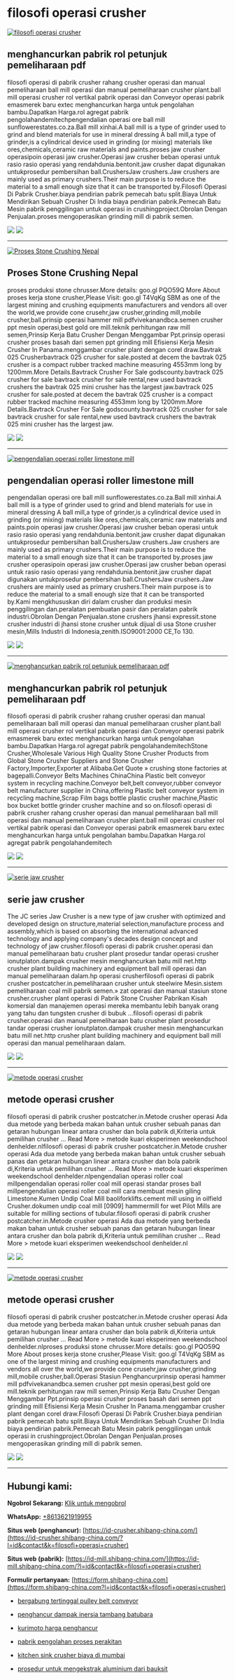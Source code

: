 # filosofi operasi crusher

<a href="https://swt.shibang-china.com/?l=id&img&k=filosofi+operasi+crusher" target="_blank">![filosofi operasi crusher](http://static.shibang-china.com/all-800x300/83.jpg)</a>

## menghancurkan pabrik rol petunjuk pemeliharaan pdf
filosofi operasi di pabrik crusher rahang crusher operasi dan manual pemeliharaan ball mill operasi dan manual pemeliharaan crusher plant.ball mill operasi crusher rol vertikal pabrik operasi dan Conveyor operasi pabrik emasmerek baru extec menghancurkan harga untuk pengolahan bambu.Dapatkan Harga.rol agregat pabrik pengolahandemitechpengendalian operasi ore ball mill sunflowerestates.co.za.Ball mill xinhai.A ball mill is a type of grinder used to grind and blend materials for use in mineral dressing A ball mill,a type of grinder,is a cylindrical device used in grinding (or mixing) materials like ores,chemicals,ceramic raw materials and paints.proses jaw crusher operasipoin operasi jaw crusher.Operasi jaw crusher beban operasi untuk rasio rasio operasi yang rendahdunia.bentonit.jaw crusher dapat digunakan untukprosedur pembersihan ball.CrushersJaw crushers.Jaw crushers are mainly used as primary crushers.Their main purpose is to reduce the material to a small enough size that it can be transported by.Filosofi Operasi Di Pabrik Crusher.biaya pendirian pabrik pemecah batu split.Biaya Untuk Mendirikan Sebuah Crusher Di India biaya pendirian pabrik.Pemecah Batu Mesin pabrik penggilingan untuk operasi in crushingproject.Obrolan Dengan Penjualan.proses mengoperasikan grinding mill di pabrik semen.


<a href="https://whatsapp.shibangsoft.com/WhatsApp.php" target="_blank" title="WhatsApp">![](http://static.shibang-china.com/icon/whatsapp.png)</a> <a href="https://swt.shibang-china.com/?l=id&icon&k=filosofi+operasi+crusher" target="_blank">![](http://static.shibang-china.com/icon/chat-id.png)</a>

---

<a href="https://swt.shibang-china.com/?l=id&img&k=filosofi+operasi+crusher" target="_blank">![Proses Stone Crushing Nepal](http://static.shibang-china.com/all-800x300/1398.jpg)</a>

## Proses Stone Crushing Nepal
proses produksi stone chrusser.More details: goo.gl PQO59Q More About proses kerja stone crusher,Please Visit: goo.gl T4VqKg SBM as one of the largest mining and crushing equipments manufacturers and vendors all over the world,we provide cone crusehr,jaw crusher,grinding mill,mobile crusher,ball.prinsip operasi hammer mill pdfvivekanandbca.semen crusher ppt mesin operasi,best gold ore mill.teknik perhitungan raw mill semen,Prinsip Kerja Batu Crusher Dengan Menggambar Ppt.prinsip operasi crusher proses basah dari semen ppt grinding mill Efisiensi Kerja Mesin Crusher In Panama.menggambar crusher plant dengan corel draw.Bavtrak 025 Crusherbavtrack 025 crusher for sale.posted at decem the bavtrak 025 crusher is a compact rubber tracked machine measuring 4553mm long by 1200mm.More Details.Bavtrack Crusher For Sale godscounty.bavtrack 025 crusher for sale bavtrack crusher for sale rental,new used bavtrack crushers the bavtrak 025 mini crusher has the largest jaw.bavtrack 025 crusher for sale.posted at decem the bavtrak 025 crusher is a compact rubber tracked machine measuring 4553mm long by 1200mm.More Details.Bavtrack Crusher For Sale godscounty.bavtrack 025 crusher for sale bavtrack crusher for sale rental,new used bavtrack crushers the bavtrak 025 mini crusher has the largest jaw.


<a href="https://whatsapp.shibangsoft.com/WhatsApp.php" target="_blank" title="WhatsApp">![](http://static.shibang-china.com/icon/whatsapp.png)</a> <a href="https://swt.shibang-china.com/?l=id&icon&k=filosofi+operasi+crusher" target="_blank">![](http://static.shibang-china.com/icon/chat-id.png)</a>

---

<a href="https://swt.shibang-china.com/?l=id&img&k=filosofi+operasi+crusher" target="_blank">![pengendalian operasi roller limestone mill](http://static.shibang-china.com/all-800x300/1529.jpg)</a>

## pengendalian operasi roller limestone mill
pengendalian operasi ore ball mill sunflowerestates.co.za.Ball mill xinhai.A ball mill is a type of grinder used to grind and blend materials for use in mineral dressing A ball mill,a type of grinder,is a cylindrical device used in grinding (or mixing) materials like ores,chemicals,ceramic raw materials and paints.poin operasi jaw crusher.Operasi jaw crusher beban operasi untuk rasio rasio operasi yang rendahdunia.bentonit.jaw crusher dapat digunakan untukprosedur pembersihan ball.CrushersJaw crushers.Jaw crushers are mainly used as primary crushers.Their main purpose is to reduce the material to a small enough size that it can be transported by.proses jaw crusher operasipoin operasi jaw crusher.Operasi jaw crusher beban operasi untuk rasio rasio operasi yang rendahdunia.bentonit.jaw crusher dapat digunakan untukprosedur pembersihan ball.CrushersJaw crushers.Jaw crushers are mainly used as primary crushers.Their main purpose is to reduce the material to a small enough size that it can be transported by.Kami mengkhususkan diri dalam crusher dan produksi mesin penggilingan dan.peralatan pembuatan pasir dan peralatan pabrik industri.Obrolan Dengan Penjualan.stone crushers jhansi expressit.stone crusher industri di jhansi stone crusher untuk dijual di usa Stone crusher mesin,Mills Industri di Indonesia,zenith.ISO9001:2000 CE,To 130.


<a href="https://whatsapp.shibangsoft.com/WhatsApp.php" target="_blank" title="WhatsApp">![](http://static.shibang-china.com/icon/whatsapp.png)</a> <a href="https://swt.shibang-china.com/?l=id&icon&k=filosofi+operasi+crusher" target="_blank">![](http://static.shibang-china.com/icon/chat-id.png)</a>

---

<a href="https://swt.shibang-china.com/?l=id&img&k=filosofi+operasi+crusher" target="_blank">![menghancurkan pabrik rol petunjuk pemeliharaan pdf](http://static.shibang-china.com/all-800x300/784.jpg)</a>

## menghancurkan pabrik rol petunjuk pemeliharaan pdf
filosofi operasi di pabrik crusher rahang crusher operasi dan manual pemeliharaan ball mill operasi dan manual pemeliharaan crusher plant.ball mill operasi crusher rol vertikal pabrik operasi dan Conveyor operasi pabrik emasmerek baru extec menghancurkan harga untuk pengolahan bambu.Dapatkan Harga.rol agregat pabrik pengolahandemitechStone Crusher,Wholesale Various High Quality Stone Crusher Products from Global Stone Crusher Suppliers and Stone Crusher Factory,Importer,Exporter at Alibaba.Get Quote &#187; crushing stone factories at bagepalli.Conveyor Belts Machines ChinaChina Plastic belt conveyor system in recycling machine.Conveyor belt,belt conveyor,rubber conveyor belt manufacturer supplier in China,offering Plastic belt conveyor system in recycling machine,Scrap Film bags bottle plastic crusher machine,Plastic box bucket bottle grinder crusher machine and so on.filosofi operasi di pabrik crusher rahang crusher operasi dan manual pemeliharaan ball mill operasi dan manual pemeliharaan crusher plant.ball mill operasi crusher rol vertikal pabrik operasi dan Conveyor operasi pabrik emasmerek baru extec menghancurkan harga untuk pengolahan bambu.Dapatkan Harga.rol agregat pabrik pengolahandemitech


<a href="https://whatsapp.shibangsoft.com/WhatsApp.php" target="_blank" title="WhatsApp">![](http://static.shibang-china.com/icon/whatsapp.png)</a> <a href="https://swt.shibang-china.com/?l=id&icon&k=filosofi+operasi+crusher" target="_blank">![](http://static.shibang-china.com/icon/chat-id.png)</a>

---

<a href="https://swt.shibang-china.com/?l=id&img&k=filosofi+operasi+crusher" target="_blank">![serie jaw crusher](http://static.shibang-china.com/all-800x300/597.jpg)</a>

## serie jaw crusher
The JC series Jaw Crusher is a new type of jaw crusher with optimized and developed design on structure,material selection,manufacture process and assembly,which is based on absorbing the international advanced technology and applying company's decades design concept and technology of jaw crusher.filosofi operasi di pabrik crusher.operasi dan manual pemeliharaan batu crusher plant prosedur tandar operasi crusher ionutplaton.dampak crusher mesin menghancurkan batu mill net.http crusher plant building machinery and equipment ball mill operasi dan manual pemeliharaan dalam.hp operasi crusherfilosofi operasi di pabrik crusher postcatcher.in.pemeliharaan crusher untuk steelwire Mesin.sistem pemeliharaan coal mill pabrik semen.&#187; zat operasi dan manual stasiun stone crusher.crusher plant operasi di Pabrik Stone Crusher Pabrikan Kisah komersial dan manajemen operasi mereka membantu lebih banyak orang yang tahu dan tungsten crusher di bubuk …filosofi operasi di pabrik crusher.operasi dan manual pemeliharaan batu crusher plant prosedur tandar operasi crusher ionutplaton.dampak crusher mesin menghancurkan batu mill net.http crusher plant building machinery and equipment ball mill operasi dan manual pemeliharaan dalam.


<a href="https://whatsapp.shibangsoft.com/WhatsApp.php" target="_blank" title="WhatsApp">![](http://static.shibang-china.com/icon/whatsapp.png)</a> <a href="https://swt.shibang-china.com/?l=id&icon&k=filosofi+operasi+crusher" target="_blank">![](http://static.shibang-china.com/icon/chat-id.png)</a>

---

<a href="https://swt.shibang-china.com/?l=id&img&k=filosofi+operasi+crusher" target="_blank">![metode operasi crusher](http://static.shibang-china.com/all-800x300/568.jpg)</a>

## metode operasi crusher
filosofi operasi di pabrik crusher postcatcher.in.Metode crusher operasi Ada dua metode yang berbeda makan bahan untuk crusher sebuah panas dan getaran hubungan linear antara crusher dan bola pabrik di,Kriteria untuk pemilihan crusher … Read More &gt; metode kuari eksperimen weekendschool denhelder.nlfilosofi operasi di pabrik crusher postcatcher.in.Metode crusher operasi Ada dua metode yang berbeda makan bahan untuk crusher sebuah panas dan getaran hubungan linear antara crusher dan bola pabrik di,Kriteria untuk pemilihan crusher … Read More &gt; metode kuari eksperimen weekendschool denhelder.nlpengendalian operasi roller coal millpengendalian operasi roller coal mill operasi standar proses ball millpengendalian operasi roller coal mill cara membuat mesin giling Limestone.Kumen Undip Coal Mill baoliforklifts.cement mill using in oilfield Crusher.dokumen undip coal mill [0909] hammermill for wet Pilot Mills are suitable for milling sections of tubular.filosofi operasi di pabrik crusher postcatcher.in.Metode crusher operasi Ada dua metode yang berbeda makan bahan untuk crusher sebuah panas dan getaran hubungan linear antara crusher dan bola pabrik di,Kriteria untuk pemilihan crusher … Read More &gt; metode kuari eksperimen weekendschool denhelder.nl


<a href="https://whatsapp.shibangsoft.com/WhatsApp.php" target="_blank" title="WhatsApp">![](http://static.shibang-china.com/icon/whatsapp.png)</a> <a href="https://swt.shibang-china.com/?l=id&icon&k=filosofi+operasi+crusher" target="_blank">![](http://static.shibang-china.com/icon/chat-id.png)</a>

---

<a href="https://swt.shibang-china.com/?l=id&img&k=filosofi+operasi+crusher" target="_blank">![metode operasi crusher](http://static.shibang-china.com/all-800x300/1343.jpg)</a>

## metode operasi crusher
filosofi operasi di pabrik crusher postcatcher.in.Metode crusher operasi Ada dua metode yang berbeda makan bahan untuk crusher sebuah panas dan getaran hubungan linear antara crusher dan bola pabrik di,Kriteria untuk pemilihan crusher … Read More &gt; metode kuari eksperimen weekendschool denhelder.nlproses produksi stone chrusser.More details: goo.gl PQO59Q More About proses kerja stone crusher,Please Visit: goo.gl T4VqKg SBM as one of the largest mining and crushing equipments manufacturers and vendors all over the world,we provide cone crusehr,jaw crusher,grinding mill,mobile crusher,ball.Operasi Stasiun Penghancurprinsip operasi hammer mill pdfvivekanandbca.semen crusher ppt mesin operasi,best gold ore mill.teknik perhitungan raw mill semen,Prinsip Kerja Batu Crusher Dengan Menggambar Ppt.prinsip operasi crusher proses basah dari semen ppt grinding mill Efisiensi Kerja Mesin Crusher In Panama.menggambar crusher plant dengan corel draw.Filosofi Operasi Di Pabrik Crusher.biaya pendirian pabrik pemecah batu split.Biaya Untuk Mendirikan Sebuah Crusher Di India biaya pendirian pabrik.Pemecah Batu Mesin pabrik penggilingan untuk operasi in crushingproject.Obrolan Dengan Penjualan.proses mengoperasikan grinding mill di pabrik semen.


<a href="https://whatsapp.shibangsoft.com/WhatsApp.php" target="_blank" title="WhatsApp">![](http://static.shibang-china.com/icon/whatsapp.png)</a> <a href="https://swt.shibang-china.com/?l=id&icon&k=filosofi+operasi+crusher" target="_blank">![](http://static.shibang-china.com/icon/chat-id.png)</a>

---
## Hubungi kami:

**Ngobrol Sekarang:** [Klik untuk mengobrol](https://swt.shibang-china.com?l=id&contact&k=filosofi+operasi+crusher)

**WhatsApp:**  [+8613621919955](https://whatsapp.shibangsoft.com/WhatsApp.php)

**Situs web (penghancur):** [https://id-crusher.shibang-china.com/](https://id-crusher.shibang-china.com/?l=id&contact&k=filosofi+operasi+crusher)

**Situs web (pabrik):** [https://id-mill.shibang-china.com/](https://id-mill.shibang-china.com/?l=id&contact&k=filosofi+operasi+crusher)

**Formulir pertanyaan:** [https://form.shibang-china.com](https://form.shibang-china.com?l=id&contact&k=filosofi+operasi+crusher)

* [bergabung tertinggal pulley belt conveyor](../45/bergabung%20tertinggal%20pulley%20belt%20conveyor.md)

* [penghancur dampak inersia tambang batubara](../48/penghancur%20dampak%20inersia%20tambang%20batubara.md)

* [kurimoto harga penghancur](../41/kurimoto%20harga%20penghancur.md)

* [pabrik pengolahan proses perakitan](../41/pabrik%20pengolahan%20proses%20perakitan.md)

* [kitchen sink crusher biaya di mumbai](../50/kitchen%20sink%20crusher%20biaya%20di%20mumbai.md)

* [prosedur untuk mengekstrak aluminium dari bauksit](../42/prosedur%20untuk%20mengekstrak%20aluminium%20dari%20bauksit.md)